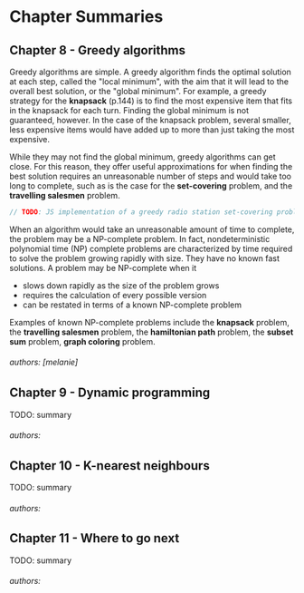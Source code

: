 # Chapter Summaries

## Chapter 8 - Greedy algorithms

Greedy algorithms are simple. A greedy algorithm finds the optimal solution at each step, called the "local minimum", with the aim that it will lead to the overall best solution, or the "global minimum". For example, a greedy strategy for the **knapsack** (p.144) is to find the most expensive item that fits in the knapsack for each turn. Finding the global minimum is not guaranteed, however. In the case of the knapsack problem, several smaller, less expensive items would have added up to more than just taking the most expensive.

While they may not find the global minimum, greedy algorithms can get close. For this reason, they offer useful approximations for when finding the best solution requires an unreasonable number of steps and would take too long to complete, such as is the case for the **set-covering** problem, and the **travelling salesmen** problem.

```javascript
// TODO: JS implementation of a greedy radio station set-covering problem
```

When an algorithm would take an unreasonable amount of time to complete, the problem may be a NP-complete problem. In fact, nondeterministic polynomial time (NP) complete problems are characterized by time required to solve the problem growing rapidly with size. They have no known fast solutions. A problem may be NP-complete when it

- slows down rapidly as the size of the problem grows
- requires the calculation of every possible version
- can be restated in terms of a known NP-complete problem

Examples of known NP-complete problems include the **knapsack** problem, the **travelling salesmen** problem, the **hamiltonian path** problem, the **subset sum** problem, **graph coloring** problem.

###### authors: [melanie]

## Chapter 9 - Dynamic programming

TODO: summary

###### authors:

## Chapter 10 - K-nearest neighbours

TODO: summary

###### authors:

## Chapter 11 - Where to go next

TODO: summary

###### authors:
